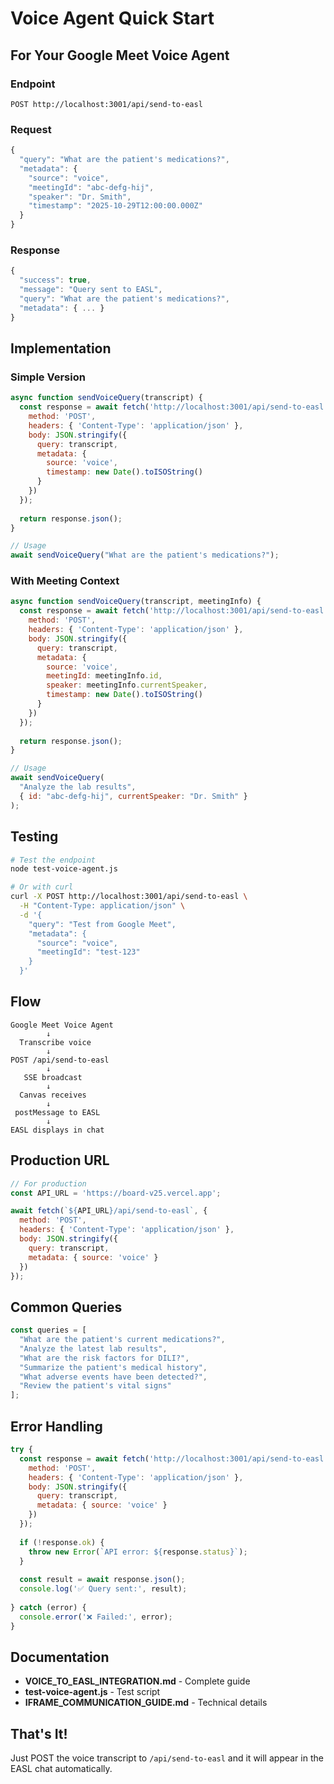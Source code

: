# Voice Agent Quick Start

## For Your Google Meet Voice Agent

### Endpoint

```
POST http://localhost:3001/api/send-to-easl
```

### Request

```javascript
{
  "query": "What are the patient's medications?",
  "metadata": {
    "source": "voice",
    "meetingId": "abc-defg-hij",
    "speaker": "Dr. Smith",
    "timestamp": "2025-10-29T12:00:00.000Z"
  }
}
```

### Response

```javascript
{
  "success": true,
  "message": "Query sent to EASL",
  "query": "What are the patient's medications?",
  "metadata": { ... }
}
```

## Implementation

### Simple Version

```javascript
async function sendVoiceQuery(transcript) {
  const response = await fetch('http://localhost:3001/api/send-to-easl', {
    method: 'POST',
    headers: { 'Content-Type': 'application/json' },
    body: JSON.stringify({
      query: transcript,
      metadata: {
        source: 'voice',
        timestamp: new Date().toISOString()
      }
    })
  });
  
  return response.json();
}

// Usage
await sendVoiceQuery("What are the patient's medications?");
```

### With Meeting Context

```javascript
async function sendVoiceQuery(transcript, meetingInfo) {
  const response = await fetch('http://localhost:3001/api/send-to-easl', {
    method: 'POST',
    headers: { 'Content-Type': 'application/json' },
    body: JSON.stringify({
      query: transcript,
      metadata: {
        source: 'voice',
        meetingId: meetingInfo.id,
        speaker: meetingInfo.currentSpeaker,
        timestamp: new Date().toISOString()
      }
    })
  });
  
  return response.json();
}

// Usage
await sendVoiceQuery(
  "Analyze the lab results",
  { id: "abc-defg-hij", currentSpeaker: "Dr. Smith" }
);
```

## Testing

```bash
# Test the endpoint
node test-voice-agent.js

# Or with curl
curl -X POST http://localhost:3001/api/send-to-easl \
  -H "Content-Type: application/json" \
  -d '{
    "query": "Test from Google Meet",
    "metadata": {
      "source": "voice",
      "meetingId": "test-123"
    }
  }'
```

## Flow

```
Google Meet Voice Agent
        ↓
  Transcribe voice
        ↓
POST /api/send-to-easl
        ↓
   SSE broadcast
        ↓
  Canvas receives
        ↓
 postMessage to EASL
        ↓
EASL displays in chat
```

## Production URL

```javascript
// For production
const API_URL = 'https://board-v25.vercel.app';

await fetch(`${API_URL}/api/send-to-easl`, {
  method: 'POST',
  headers: { 'Content-Type': 'application/json' },
  body: JSON.stringify({
    query: transcript,
    metadata: { source: 'voice' }
  })
});
```

## Common Queries

```javascript
const queries = [
  "What are the patient's current medications?",
  "Analyze the latest lab results",
  "What are the risk factors for DILI?",
  "Summarize the patient's medical history",
  "What adverse events have been detected?",
  "Review the patient's vital signs"
];
```

## Error Handling

```javascript
try {
  const response = await fetch('http://localhost:3001/api/send-to-easl', {
    method: 'POST',
    headers: { 'Content-Type': 'application/json' },
    body: JSON.stringify({
      query: transcript,
      metadata: { source: 'voice' }
    })
  });
  
  if (!response.ok) {
    throw new Error(`API error: ${response.status}`);
  }
  
  const result = await response.json();
  console.log('✅ Query sent:', result);
  
} catch (error) {
  console.error('❌ Failed:', error);
}
```

## Documentation

- **VOICE_TO_EASL_INTEGRATION.md** - Complete guide
- **test-voice-agent.js** - Test script
- **IFRAME_COMMUNICATION_GUIDE.md** - Technical details

## That's It!

Just POST the voice transcript to `/api/send-to-easl` and it will appear in the EASL chat automatically.
